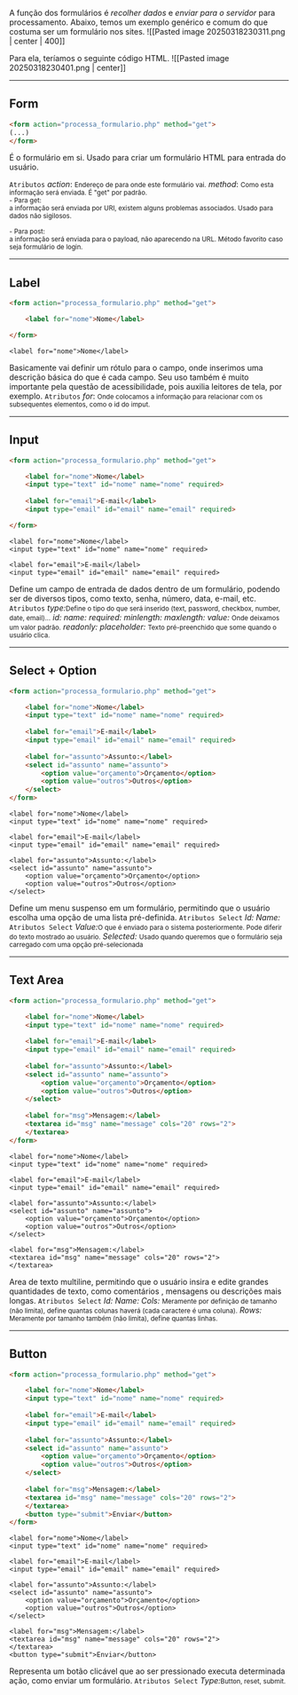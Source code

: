 A função dos formulários é *recolher dados* e *enviar para o servidor* para processamento.
Abaixo, temos um exemplo genérico e comum do que costuma ser um formulário nos sites.
![[Pasted image 20250318230311.png | center | 400]]

Para ela, teríamos o seguinte código HTML.
![[Pasted image 20250318230401.png | center]]

---

## Form
```HTML
<form action="processa_formulario.php" method="get">
(...)
</form>
```
É o formulário em si. Usado para criar um formulário HTML para entrada do usuário.

``Atributos``
	*action*: <small>Endereço de para onde este formulário vai.</small>
	*method*: <small>Como esta informação será enviada. É "get" por padrão.
		<br>- Para get:   <br>a informação será enviada por URI, existem alguns problemas associados. Usado para dados não sigilosos.
		<br><br>- Para post:   <br>a informação será enviada para o payload, não aparecendo na URL. Método favorito caso seja formulário de login.</small>

---
## Label
```HTML
<form action="processa_formulario.php" method="get">

	<label for="nome">Nome</label>

</form>
```
<form action="processa_formulario.php" method="get">

	<label for="nome">Nome</label>

</form>

Basicamente vai definir um rótulo para o campo, onde inserimos uma descrição básica do que é cada campo.
Seu uso também é muito importante pela questão de acessibilidade, pois auxilia leitores de tela, por exemplo.
``Atributos``
	*for*: <small>Onde colocamos a informação para relacionar com os subsequentes elementos, como o id do imput.</small>

---
## Input
```HTML
<form action="processa_formulario.php" method="get">

	<label for="nome">Nome</label>
	<input type="text" id="nome" name="nome" required>
	
	<label for="email">E-mail</label>
	<input type="email" id="email" name="email" required>

</form>
```
<form action="processa_formulario.php" method="get">

	<label for="nome">Nome</label>
	<input type="text" id="nome" name="nome" required>
	
	<label for="email">E-mail</label>
	<input type="email" id="email" name="email" required>

</form>

Define um campo de entrada de dados dentro de um formulário, podendo ser de diversos tipos, como texto, senha, número, data, e-mail, etc.
``Atributos``
	*type:*<small>Define o tipo do que será inserido (text, password, checkbox, number, date, email)...</small>
	*id:* <small></small>
	*name:* <small></small>
	*required:* <small></small>
	*minlength:* <small></small>
	*maxlength:* <small></small>
	*value:* <small>Onde deixamos um valor padrão.</small>
	*readonly:* <small></small>
	*placeholder:* <small>Texto pré-preenchido que some quando o usuário clica.</small>

---
## Select + Option
```HTML
<form action="processa_formulario.php" method="get">

	<label for="nome">Nome</label>
	<input type="text" id="nome" name="nome" required>
	
	<label for="email">E-mail</label>
	<input type="email" id="email" name="email" required>
	
	<label for="assunto">Assunto:</label>
	<select id="assunto" name="assunto">
		<option value="orçamento">Orçamento</option>
		<option value="outros">Outros</option>
	</select>
</form>
```

<form action="processa_formulario.php" method="get">

	<label for="nome">Nome</label>
	<input type="text" id="nome" name="nome" required>
	
	<label for="email">E-mail</label>
	<input type="email" id="email" name="email" required>
	
	<label for="assunto">Assunto:</label>
	<select id="assunto" name="assunto">
		<option value="orçamento">Orçamento</option>
		<option value="outros">Outros</option>
	</select>
</form>

Define um menu suspenso em um formulário, permitindo que o usuário escolha uma opção de uma lista pré-definida.
``Atributos Select``
	*Id:*<small></small>
	*Name:* <small></small>
``Atributos Select``
	*Value:*<small>O que é enviado para o sistema posteriormente. Pode diferir do texto mostrado ao usuário.</small>
	*Selected:* <small>Usado quando queremos que o formulário seja carregado com uma opção pré-selecionada</small>

---
## Text Area
```HTML
<form action="processa_formulario.php" method="get">

	<label for="nome">Nome</label>
	<input type="text" id="nome" name="nome" required>
	
	<label for="email">E-mail</label>
	<input type="email" id="email" name="email" required>
	
	<label for="assunto">Assunto:</label>
	<select id="assunto" name="assunto">
		<option value="orçamento">Orçamento</option>
		<option value="outros">Outros</option>
	</select>
	
	<label for="msg">Mensagem:</label>
	<textarea id="msg" name="message" cols="20" rows="2">
	</textarea>
</form>
```
<form action="processa_formulario.php" method="get">

	<label for="nome">Nome</label>
	<input type="text" id="nome" name="nome" required>
	
	<label for="email">E-mail</label>
	<input type="email" id="email" name="email" required>
	
	<label for="assunto">Assunto:</label>
	<select id="assunto" name="assunto">
		<option value="orçamento">Orçamento</option>
		<option value="outros">Outros</option>
	</select>
	
	<label for="msg">Mensagem:</label>
	<textarea id="msg" name="message" cols="20" rows="2">
	</textarea>
</form>

Area de texto multiline, permitindo que o usuário insira e edite grandes quantidades de texto, como comentários , mensagens ou descrições mais longas.
``Atributos Select``
	*Id:*<small></small>
	*Name:* <small></small>
	*Cols:* <small>Meramente por definição de tamanho (não limita), define quantas colunas haverá (cada caractere é uma coluna).</small>
	*Rows:* <small>Meramente por tamanho também (não limita), define quantas linhas.</small>

---
## Button
```HTML
<form action="processa_formulario.php" method="get">

	<label for="nome">Nome</label>
	<input type="text" id="nome" name="nome" required>
	
	<label for="email">E-mail</label>
	<input type="email" id="email" name="email" required>
	
	<label for="assunto">Assunto:</label>
	<select id="assunto" name="assunto">
		<option value="orçamento">Orçamento</option>
		<option value="outros">Outros</option>
	</select>
	
	<label for="msg">Mensagem:</label>
	<textarea id="msg" name="message" cols="20" rows="2">
	</textarea>
	<button type="submit">Enviar</button>
</form>
```
<form action="processa_formulario.php" method="get">

	<label for="nome">Nome</label>
	<input type="text" id="nome" name="nome" required>
	
	<label for="email">E-mail</label>
	<input type="email" id="email" name="email" required>
	
	<label for="assunto">Assunto:</label>
	<select id="assunto" name="assunto">
		<option value="orçamento">Orçamento</option>
		<option value="outros">Outros</option>
	</select>
	
	<label for="msg">Mensagem:</label>
	<textarea id="msg" name="message" cols="20" rows="2">
	</textarea>
	<button type="submit">Enviar</button>
</form>

Representa um botão clicável que ao ser pressionado executa determinada ação, como enviar um formulário.
``Atributos Select``
	*Type:*<small>Button, reset, submit.</small>
